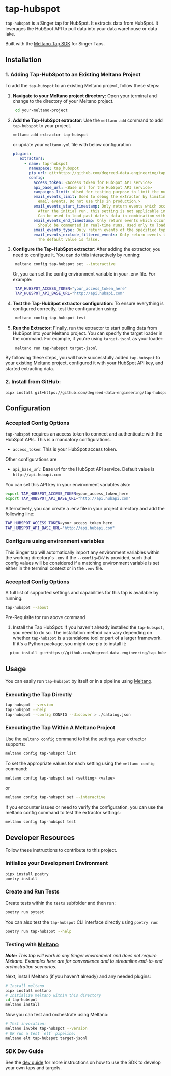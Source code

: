 # tap-hubspot

`tap-hubspot` is a Singer tap for HubSpot. It extracts data from HubSpot. It leverages the HubSpot API to pull data into your data warehouse or data lake.

Built with the [Meltano Tap SDK](https://sdk.meltano.com) for Singer Taps.


## Installation

### 1. Adding Tap-HubSpot to an Existing Meltano Project

To add the `tap-hubspot` to an existing Meltano project, follow these steps:

1. **Navigate to your Meltano project directory**:
  Open your terminal and change to the directory of your Meltano project.
  
   ```bash 
    cd your-meltano-project
   ```

2. **Add the Tap-HubSpot extractor**:
   Use the `meltano add` command to add `tap-hubspot` to your project.
   
   ```bash
   meltano add extractor tap-hubspot
   ```

   or update your `meltano.yml` file with below configuration
   ```yaml
   plugins:
      extractors:
        - name: tap-hubspot
          namespace: tap_hubspot
          pip_url: git+https://github.com/degreed-data-engineering/tap-hubspot
          config:
            access_token: <Access token for HubSpot API service>
            api_base_url: <Base url for the HubSpot API service>
            campaigns_limit: <Used for testing purpose to limit the number of campaign ids. Do  not use this in production>
            email_events_limit: Used to debug the extractor by limiting the number of campaign
              email events. Do not use this in production.>
            email_events_start_timestamp: Only return events which occurred at or after the given timestamp (in milliseconds since epoch). 
              After the initial run, this setting is not applicable in real-time runs if Meltano state is used.
              Can be used to load past date's data in combination with email_events_end_timestamp (Use different Meltano state id  from prod to run against past dates).
            email_events_end_timestamp: Only return events which occurred at or before the given timestamp (in milliseconds since epoch).
              Should be commented in real-time runs. Used only to load past date's data in combination with email_events_start_timestamp.
            email_events_type: Only return events of the specified type (case-sensitive).
            email_events_exclude_filtered_events: Only return events that have not been filtered out due to custom filtering settings. 
              The default value is false.            
   ```

3. **Configure the Tap-HubSpot extractor**:
   After adding the extractor, you need to configure it. You can do this interactively by running:
   
   ```bash
    meltano config tap-hubspot set --interactive
   ```
   Or, you can set the config environment variable in your .env file. For example:
   ```bash
    TAP_HUBSPOT_ACCESS_TOKEN="your_access_token_here"
    TAP_HUBSPOT_API_BASE_URL="http://api.hubapi.com"
   ```

4. **Test the Tap-HubSpot extractor configuration**:
   To ensure everything is configured correctly, test the configuration using:
   
   ```bash
    meltano config tap-hubspot test
   ```

5. **Run the Extractor**:
   Finally, run the extractor to start pulling data from HubSpot into your Meltano project. You can specify the target loader in the command. For example, if you're using `target-jsonl` as your loader:

   ```bash
    meltano run tap-hubspot target-jsonl
   ```

By following these steps, you will have successfully added `tap-hubspot` to your existing Meltano project, configured it with your HubSpot API key, and started extracting data.

### 2. Install from GitHub:

```bash
pipx install git+https://github.com/degreed-data-engineering/tap-hubspot.git
```

## Configuration

### Accepted Config Options

`tap-hubspot` requires an access token to connect and authenticate with the HubSpot APIs. This is a mandatory configurations. 

  - `access_token`: This is your HubSpot access token. 

Other configurations are
  - `api_base_url`: Base url for the HubSpot API service. Default value is `http://api.hubapi.com`

You can set this API key in your environment variables also:

```bash
export TAP_HUBSPOT_ACCESS_TOKEN=your_access_token_here
export TAP_HUBSPOT_API_BASE_URL="http://api.hubapi.com"
```

Alternatively, you can create a .env file in your project directory and add the following line:

```bash
TAP_HUBSPOT_ACCESS_TOKEN=your_access_token_here
TAP_HUBSPOT_API_BASE_URL="http://api.hubapi.com"
```

### Configure using environment variables

This Singer tap will automatically import any environment variables within the working directory's
`.env` if the `--config=ENV` is provided, such that config values will be considered if a matching
environment variable is set either in the terminal context or in the `.env` file.

### Accepted Config Options

A full list of supported settings and capabilities for this tap is available by running:

```bash
tap-hubspot --about
```
Pre-Requisite tor run above command

1. Install the Tap HubSpot: If you haven't already installed the `tap-hubspot`, you need to do so. The installation method can vary depending on whether `tap-hubspot` is a standalone tool or part of a larger framework. If it's a Python package, you might use pip to install it: 

```bash
  pipx install git+https://github.com/degreed-data-engineering/tap-hubspot.git
  ```

## Usage

You can easily run `tap-hubspot` by itself or in a pipeline using [Meltano](https://meltano.com/).

### Executing the Tap Directly

```bash
tap-hubspot --version
tap-hubspot --help
tap-hubspot --config CONFIG --discover > ./catalog.json
```

### Executing the Tap Within A Meltano Project

Use the `meltano config` command to list the settings your extractor supports:

```bash
meltano config tap-hubspot list
```
To set the appropriate values for each setting using the `meltano config` command:

```bash
meltano config tap-hubspot set <setting> <value>
```
or 

```bash
meltano config tap-hubspot set --interactive
```

If you encounter issues or need to verify the configuration, you can use the meltano config command to test the extractor settings:

```bash
meltano config tap-hubspot test
```


## Developer Resources

Follow these instructions to contribute to this project.

### Initialize your Development Environment

```bash
pipx install poetry
poetry install
```

### Create and Run Tests

Create tests within the `tests` subfolder and
  then run:

```bash
poetry run pytest
```

You can also test the `tap-hubspot` CLI interface directly using `poetry run`:

```bash
poetry run tap-hubspot --help
```

### Testing with [Meltano](https://www.meltano.com)

_**Note:** This tap will work in any Singer environment and does not require Meltano.
Examples here are for convenience and to streamline end-to-end orchestration scenarios._

Next, install Meltano (if you haven't already) and any needed plugins:

```bash
# Install meltano
pipx install meltano
# Initialize meltano within this directory
cd tap-hubspot
meltano install
```

Now you can test and orchestrate using Meltano:

```bash
# Test invocation:
meltano invoke tap-hubspot --version
# OR run a test `elt` pipeline:
meltano elt tap-hubspot target-jsonl
```

### SDK Dev Guide

See the [dev guide](https://sdk.meltano.com/en/latest/dev_guide.html) for more instructions on how to use the SDK to
develop your own taps and targets.
